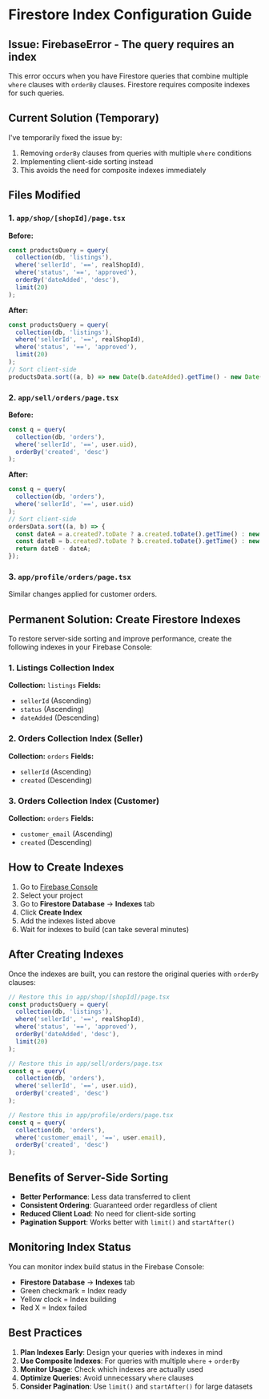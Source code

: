 # Firestore Index Configuration Guide

## Issue: FirebaseError - The query requires an index

This error occurs when you have Firestore queries that combine multiple `where` clauses with `orderBy` clauses. Firestore requires composite indexes for such queries.

## Current Solution (Temporary)

I've temporarily fixed the issue by:
1. Removing `orderBy` clauses from queries with multiple `where` conditions
2. Implementing client-side sorting instead
3. This avoids the need for composite indexes immediately

## Files Modified

### 1. `app/shop/[shopId]/page.tsx`
**Before:**
```typescript
const productsQuery = query(
  collection(db, 'listings'),
  where('sellerId', '==', realShopId),
  where('status', '==', 'approved'),
  orderBy('dateAdded', 'desc'),
  limit(20)
);
```

**After:**
```typescript
const productsQuery = query(
  collection(db, 'listings'),
  where('sellerId', '==', realShopId),
  where('status', '==', 'approved'),
  limit(20)
);
// Sort client-side
productsData.sort((a, b) => new Date(b.dateAdded).getTime() - new Date(a.dateAdded).getTime());
```

### 2. `app/sell/orders/page.tsx`
**Before:**
```typescript
const q = query(
  collection(db, 'orders'),
  where('sellerId', '==', user.uid),
  orderBy('created', 'desc')
);
```

**After:**
```typescript
const q = query(
  collection(db, 'orders'),
  where('sellerId', '==', user.uid)
);
// Sort client-side
ordersData.sort((a, b) => {
  const dateA = a.created?.toDate ? a.created.toDate().getTime() : new Date(a.created).getTime();
  const dateB = b.created?.toDate ? b.created.toDate().getTime() : new Date(b.created).getTime();
  return dateB - dateA;
});
```

### 3. `app/profile/orders/page.tsx`
Similar changes applied for customer orders.

## Permanent Solution: Create Firestore Indexes

To restore server-side sorting and improve performance, create the following indexes in your Firebase Console:

### 1. Listings Collection Index
**Collection:** `listings`
**Fields:**
- `sellerId` (Ascending)
- `status` (Ascending) 
- `dateAdded` (Descending)

### 2. Orders Collection Index (Seller)
**Collection:** `orders`
**Fields:**
- `sellerId` (Ascending)
- `created` (Descending)

### 3. Orders Collection Index (Customer)
**Collection:** `orders`
**Fields:**
- `customer_email` (Ascending)
- `created` (Descending)

## How to Create Indexes

1. Go to [Firebase Console](https://console.firebase.google.com/)
2. Select your project
3. Go to **Firestore Database** → **Indexes** tab
4. Click **Create Index**
5. Add the indexes listed above
6. Wait for indexes to build (can take several minutes)

## After Creating Indexes

Once the indexes are built, you can restore the original queries with `orderBy` clauses:

```typescript
// Restore this in app/shop/[shopId]/page.tsx
const productsQuery = query(
  collection(db, 'listings'),
  where('sellerId', '==', realShopId),
  where('status', '==', 'approved'),
  orderBy('dateAdded', 'desc'),
  limit(20)
);

// Restore this in app/sell/orders/page.tsx
const q = query(
  collection(db, 'orders'),
  where('sellerId', '==', user.uid),
  orderBy('created', 'desc')
);

// Restore this in app/profile/orders/page.tsx
const q = query(
  collection(db, 'orders'),
  where('customer_email', '==', user.email),
  orderBy('created', 'desc')
);
```

## Benefits of Server-Side Sorting

- **Better Performance**: Less data transferred to client
- **Consistent Ordering**: Guaranteed order regardless of client
- **Reduced Client Load**: No need for client-side sorting
- **Pagination Support**: Works better with `limit()` and `startAfter()`

## Monitoring Index Status

You can monitor index build status in the Firebase Console:
- **Firestore Database** → **Indexes** tab
- Green checkmark = Index ready
- Yellow clock = Index building
- Red X = Index failed

## Best Practices

1. **Plan Indexes Early**: Design your queries with indexes in mind
2. **Use Composite Indexes**: For queries with multiple `where` + `orderBy`
3. **Monitor Usage**: Check which indexes are actually used
4. **Optimize Queries**: Avoid unnecessary `where` clauses
5. **Consider Pagination**: Use `limit()` and `startAfter()` for large datasets 